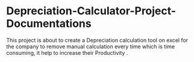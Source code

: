 # Depreciation-Calculator-Project-Documentations
This project is about to create a Depreciation calculation tool on excel for the company to remove manual calculation every time which is time consuming, it help to increase their Productivity .
